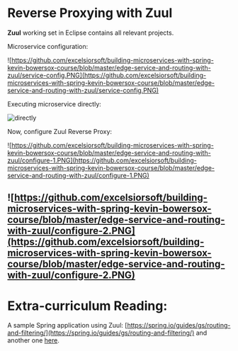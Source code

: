 # Reverse Proxying with Zuul

**Zuul** working set in Eclipse contains all relevant projects.

Microservice configuration:

![https://github.com/excelsiorsoft/building-microservices-with-spring-kevin-bowersox-course/blob/master/edge-service-and-routing-with-zuul/service-config.PNG](https://github.com/excelsiorsoft/building-microservices-with-spring-kevin-bowersox-course/blob/master/edge-service-and-routing-with-zuul/service-config.PNG)

Executing microservice directly: 

![directly](https://github.com/excelsiorsoft/building-microservices-with-spring-kevin-bowersox-course/blob/master/edge-service-and-routing-with-zuul/direct%20execution.PNG)

Now, configure Zuul Reverse Proxy:

![https://github.com/excelsiorsoft/building-microservices-with-spring-kevin-bowersox-course/blob/master/edge-service-and-routing-with-zuul/configure-1.PNG](https://github.com/excelsiorsoft/building-microservices-with-spring-kevin-bowersox-course/blob/master/edge-service-and-routing-with-zuul/configure-1.PNG)

![https://github.com/excelsiorsoft/building-microservices-with-spring-kevin-bowersox-course/blob/master/edge-service-and-routing-with-zuul/configure-2.PNG](https://github.com/excelsiorsoft/building-microservices-with-spring-kevin-bowersox-course/blob/master/edge-service-and-routing-with-zuul/configure-2.PNG)
-------------------------

# Extra-curriculum Reading:

A sample Spring application using Zuul: [https://spring.io/guides/gs/routing-and-filtering/](https://spring.io/guides/gs/routing-and-filtering/) and another one [here](https://piotrminkowski.wordpress.com/2017/02/05/part-1-creating-microservice-using-spring-cloud-eureka-and-zuul/). 

